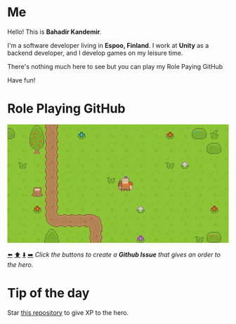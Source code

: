 # Me

Hello! This is **Bahadir Kandemir**.

I'm a software developer living in **Espoo, Finland**. I work at **Unity** as a backend developer, and I develop games on my leisure time.

There's nothing much here to see but you can play my Role Paying GitHub

Have fun!

# Role Playing GitHub

<a href="#role-playing-github"><img src="data/map.png?"/></a>

<a href="https://github.com/bahadir/bahadir/issues/new?assignees=&labels=&template=go_left.md&title=Go+left">⬅️</a> <a href="https://github.com/bahadir/bahadir/issues/new?assignees=&labels=&template=go_up.md&title=Go+up">⬆️</a> <a href="https://github.com/bahadir/bahadir/issues/new?assignees=&labels=&template=go_down.md&title=Go+down">⬇️</a> <a href="https://github.com/bahadir/bahadir/issues/new?assignees=&labels=&template=go_right.md&title=Go+right">➡️</a> *Click the buttons to create a **Github Issue** that gives an order to the hero.*

# Tip of the day
Star [this repository](https://github.com/bahadir/bahadir) to give XP to the hero.
